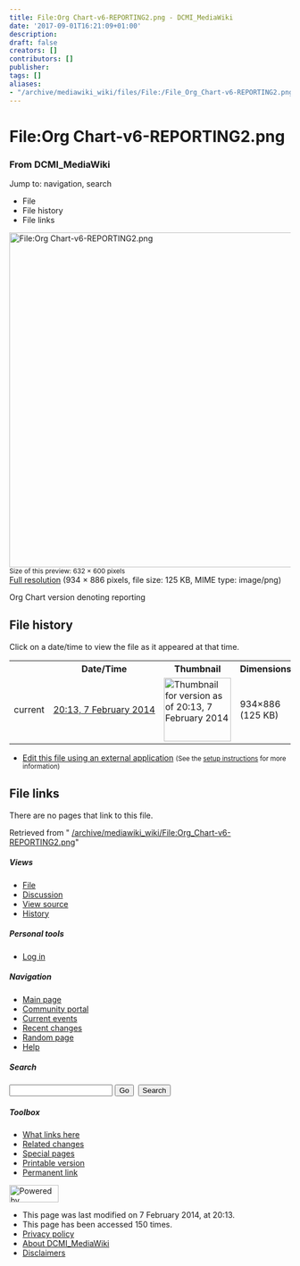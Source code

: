 ```yaml
---
title: File:Org Chart-v6-REPORTING2.png - DCMI_MediaWiki
date: '2017-09-01T16:21:09+01:00'
description: 
draft: false
creators: []
contributors: []
publisher: 
tags: []
aliases:
- "/archive/mediawiki_wiki/files/File:/File_Org_Chart-v6-REPORTING2.png.html"
---
```


<a id="top"></a>
# File:Org Chart-v6-REPORTING2.png

### From DCMI\_MediaWiki

Jump to: navigation, search
<!-- start content -->
- File
- File history
- File links

 [<img alt="File:Org Chart-v6-REPORTING2.png" src="/images/8/80/Org_Chart-v6-REPORTING2.png" width="632" height="600">](/archive/mediawiki_wiki/files/Org_Chart-v6-REPORTING2.png)  
<small>Size of this preview: 632 × 600 pixels</small>  
 [Full resolution](/images/8/80/Org_Chart-v6-REPORTING2.png)‎ (934 × 886 pixels, file size: 125 KB, MIME type: image/png)

Org Chart version denoting reporting

<!-- 
NewPP limit report
Preprocessor node count: 1/1000000
Post-expand include size: 0/2097152 bytes
Template argument size: 0/2097152 bytes
Expensive parser function count: 0/100
-->
## File history

Click on a date/time to view the file as it appeared at that time.

<table class="wikitable filehistory">
  <tr>
    <td></td>
    <th>Date/Time</th>
    <th>Thumbnail</th>
    <th>Dimensions</th>
    <th>User</th>
    <th>Comment</th>
  </tr>
  <tr>
    <td>current</td>
    <td class="filehistory-selected" style="white-space: nowrap;"><a href="/archive/mediawiki_wiki/files/Org_Chart-v6-REPORTING2.png">20:13, 7 February 2014</a></td>
    <td><a href="/images/8/80/Org_Chart-v6-REPORTING2.png"><img alt="Thumbnail for version as of 20:13, 7 February 2014" src="/images/8/80/Org_Chart-v6-REPORTING2.png" width="120" height="114"></a></td>
    <td>934×886 <span style="white-space: nowrap;">(125 KB)</span>
    </td>
    <td>
      <a href="/index.php?title=User:StuartSutton&amp;action=edit&amp;redlink=1" class="new mw-userlink" title="User:StuartSutton (page does not exist)">StuartSutton</a> <span style="white-space: nowrap;"> <span class="mw-usertoollinks">(<a href="/index.php?title=User_talk:StuartSutton&amp;action=edit&amp;redlink=1" class="new" title="User talk:StuartSutton (page does not exist)">Talk</a> | <a href="/index.php/Special:Contributions/StuartSutton" title="Special:Contributions/StuartSutton">contribs</a>)</span></span>
    </td>
    <td> <span class="comment">(Org Chart version denoting reporting)</span>
    </td>
  </tr>
</table>

  

- [Edit this file using an external application](/index.php?title=File:Org_Chart-v6-REPORTING2.png&action=edit&externaledit=true&mode=file "File:Org Chart-v6-REPORTING2.png") <small>(See the <a href="http://www.mediawiki.org/wiki/Manual:External_editors" class="external text" rel="nofollow">setup instructions</a> for more information)</small>

## File links

There are no pages that link to this file.

Retrieved from " [/archive/mediawiki_wiki/File:Org\_Chart-v6-REPORTING2.png](/archive/mediawiki_wiki/files/File:/File:Org_Chart-v6-REPORTING2.png.html)"

<!-- end content -->

##### Views

- [File](/archive/mediawiki_wiki/files/File:/File:Org_Chart-v6-REPORTING2.png.html "View the file page [c]")
- [Discussion](/index.php?title=File_talk:Org_Chart-v6-REPORTING2.png&action=edit&redlink=1 "Discussion about the content page [t]")
- [View source](/index.php?title=File:Org_Chart-v6-REPORTING2.png&action=edit "This page is protected.
You can view its source [e]")
- [History](/index.php?title=File:Org_Chart-v6-REPORTING2.png&action=history "Past revisions of this page [h]")

##### Personal tools

- [Log in](/index.php?title=Special:UserLogin&returnto=File:Org_Chart-v6-REPORTING2.png "You are encouraged to log in; however, it is not mandatory [o]")

<script type="text/javascript"> if (window.isMSIE55) fixalpha(); </script>

##### Navigation

- [Main page](/index.php/Main_Page "Visit the main page [z]")
- [Community portal](/index.php/DCMI_MediaWiki:Community_portal "About the project, what you can do, where to find things")
- [Current events](/index.php/DCMI_MediaWiki:Current_events "Find background information on current events")
- [Recent changes](/index.php/Special:RecentChanges "The list of recent changes in the wiki [r]")
- [Random page](/index.php/Special:Random "Load a random page [x]")
- [Help](/index.php/Help:Contents "The place to find out")

##### <label for="searchInput">Search</label>

<form action="/index.php" id="searchform">
				<input type="hidden" name="title" value="Special:Search">
				<input id="searchInput" title="Search DCMI_MediaWiki" accesskey="f" type="search" name="search">
				<input type="submit" name="go" class="searchButton" id="searchGoButton" value="Go" title="Go to a page with this exact name if exists"> 
				<input type="submit" name="fulltext" class="searchButton" id="mw-searchButton" value="Search" title="Search the pages for this text">
			</form>

##### Toolbox

- [What links here](/index.php/Special:WhatLinksHere/File:Org_Chart-v6-REPORTING2.png "List of all wiki pages that link here [j]")
- [Related changes](/index.php/Special:RecentChangesLinked/File:Org_Chart-v6-REPORTING2.png "Recent changes in pages linked from this page [k]")
- [Special pages](/index.php/Special:SpecialPages "List of all special pages [q]")
- [Printable version](/index.php?title=File:Org_Chart-v6-REPORTING2.png&printable=yes "Printable version of this page [p]")
- [Permanent link](/index.php?title=File:Org_Chart-v6-REPORTING2.png&oldid=6456 "Permanent link to this revision of the page")

<!-- end of the left (by default at least) column -->

 [<img src="/skins/common/images/poweredby_mediawiki_88x31.png" height="31" width="88" alt="Powered by MediaWiki">](http://www.mediawiki.org/)

- This page was last modified on 7 February 2014, at 20:13.
- This page has been accessed 150 times.
- [Privacy policy](/index.php/DCMI_MediaWiki:Privacy_policy "DCMI MediaWiki:Privacy policy")
- [About DCMI\_MediaWiki](/index.php/DCMI_MediaWiki:About "DCMI MediaWiki:About")
- [Disclaimers](/index.php/DCMI_MediaWiki:General_disclaimer "DCMI MediaWiki:General disclaimer")

<script>if (window.runOnloadHook) runOnloadHook();</script><!-- Served in 0.453 secs. -->
